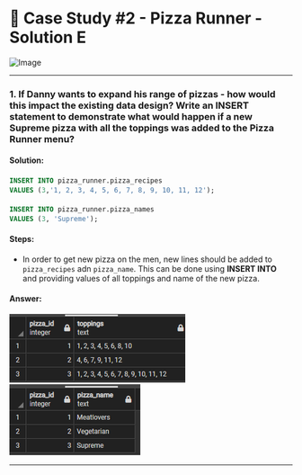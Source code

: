 # 🍜 Case Study #2 - Pizza Runner - Solution E
<img src="https://8weeksqlchallenge.com/images/case-study-designs/2.png" alt="Image" width="500" height="520">

***
### **1. If Danny wants to expand his range of pizzas - how would this impact the existing data design? Write an INSERT statement to demonstrate what would happen if a new Supreme pizza with all the toppings was added to the Pizza Runner menu?**

#### **Solution**:
````sql
INSERT INTO pizza_runner.pizza_recipes
VALUES (3,'1, 2, 3, 4, 5, 6, 7, 8, 9, 10, 11, 12');

INSERT INTO pizza_runner.pizza_names
VALUES (3, 'Supreme');
````

#### **Steps**:
- In order to get new pizza on the men, new lines should be added to `pizza_recipes` adn `pizza_name`. This can be done using **INSERT INTO** and providing values of all toppings and name of the new pizza.

#### **Answer**:
<img src="https://github.com/andriibaranets/8-Week-SQL-Challenge/blob/main/Case%20Study%20%232%20-%20Pizza%20Runner/Results/E.1.png?raw=true">
<img src="https://github.com/andriibaranets/8-Week-SQL-Challenge/blob/main/Case%20Study%20%232%20-%20Pizza%20Runner/Results/E.2.png?raw=true">



***